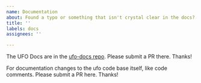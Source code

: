 ```yaml
---
name: Documentation
about: Found a typo or something that isn't crystal clear in the docs?
title: ''
labels: docs
assignees: ''

---
```


The UFO Docs are in the [ufo-docs repo](https://github.com/boltops-tools/ufo-docs). Please submit a PR there. Thanks!

For documentation changes to the ufo code base itself, like code comments. Please submit a PR here. Thanks!